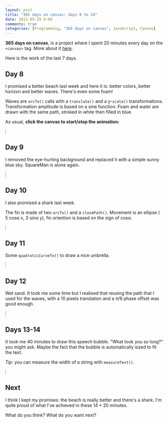 ```yaml
---
layout: post
title: "365 days on canvas: days 8 to 14"
date: 2012-05-29 9:00
comments: true
categories: [Programming, "365 days on canvas", JavaScript, Canvas]
---
```


**365 days on canvas**, is a project where I spent 20 minutes every day
on the `<canvas>` tag. More about it [here](/2012/05/365-days-on-canvas/).

Here is the work of the last 7 days.

<!-- more -->

<script type="text/javascript" src="/projects/365-days-on-canvas/js/loader.js"></script>

<!-- Octopress removes the style if not wrapped -->
<div><style type="text/css">
    canvas {
        border : 1px solid #ccc;
    }
</style></div>

Day 8
-----
I promised a better beach last week and here it is: better colors,
better horizon and better waves. There's even some foam!

Waves are `arcTo()` calls with a `translate()` and a y-`scale()`
transformations. Transformation amplitude is based on a sine function.
Foam and water are drawn with the same path, stroked in white then
filled in blue.

As usual, **click the canvas to start/stop the animation:**

<canvas id="day8" width="500" height="500"></canvas>

Day 9
-----
I removed the eye-hurting background and replaced it with a simple sunny
blue sky. SquareMan is alone again.

<canvas id="day9" width="500" height="500"></canvas>

Day 10
------
I also promised a shark last week.

The fin is made of two `arcTo()` and a `closePath()`.
Movement is an ellipse ( 5&nbsp;cos&alpha;&nbsp;x, 3&nbsp;sin&alpha;&nbsp;y),
fin oriention is based on the sign of cos&alpha;.

<canvas id="day10" width="500" height="500"></canvas>

Day 11
------
Some `quadraticCurveTo()` to draw a nice umbrella.

<canvas id="day11" width="500" height="500"></canvas>

Day 12
------
Wet sand. It took me some time but I realised that reusing the path that
I used for the waves, with a 10 pixels translation
and a &pi;/6 phase offset was good enough.

<canvas id="day12" width="500" height="500"></canvas>

Days 13-14
----------
It took me 40 minutes to draw this speech bubble.
"What took you so long?" you might ask.
Maybe the fact that the bubble is automatically sized to fit the text.

*Tip*: you can measure the width of a string with `measureText()`.

<canvas id="day13-14" width="500" height="500"></canvas>

Next
----

I think I kept my promises: the beach is really better and there's a shark.
I'm quite proud of what I've achieved in these 14 * 20 minutes.

What do you think? What do you want next?
